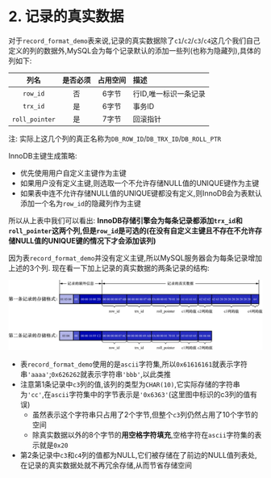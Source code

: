 # 2. 记录的真实数据

对于`record_format_demo`表来说,记录的真实数据除了`c1`/`c2`/`c3`/`c4`这几个我们自己定义的列的数据外,MySQL会为每个记录默认的添加一些列(也称为隐藏列),具体的列如下:

|       列名       | 是否必须 | 占用空间 | 描述           |
|:--------------:|:----:|:----:|:-------------|
|    `row_id`    |  否   | 6字节  | 行ID,唯一标识一条记录 |
|    `trx_id`    |  是   | 6字节  | 事务ID         |
| `roll_pointer` |  是   | 7字节  | 回滚指针         |

注: 实际上这几个列的真正名称为`DB_ROW_ID`/`DB_TRX_ID`/`DB_ROLL_PTR`

InnoDB主键生成策略:

- 优先使用用户自定义主键作为主键
- 如果用户没有定义主键,则选取一个不允许存储NULL值的UNIQUE键作为主键
- 如果表中连不允许存储NULL值的UNIQUE键都没有定义,则InnoDB会为表默认添加一个名为`row_id`的隐藏列作为主键

所以从上表中我们可以看出: **InnoDB存储引擎会为每条记录都添加`trx_id`和`roll_pointer`这两个列,但是`row_id`是可选的(在没有自定义主键且不存在不允许存储NULL值的UNIQUE键的情况下才会添加该列)**

因为表`record_format_demo`并没有定义主键,所以MySQL服务器会为每条记录增加上述的3个列.
现在看一下加上记录的真实数据的两条记录的结构:

![记录真实数据的2条记录](./img/记录真实数据的2条记录.jpg)

-  表`record_format_demo`使用的是`ascii`字符集,所以`0x61616161`就表示字符串`'aaaa'`;`0x626262`就表示字符串`'bbb'`,以此类推
- 注意第1条记录中`c3`列的值,该列的类型为`CHAR(10)`,它实际存储的字符串为`'cc'`,在`ascii`字符集中的字节表示是`'0x6363'`(这里图中标识的c3列的值有误)
  - 虽然表示这个字符串只占用了2个字节,但整个`c3`列仍然占用了10个字节的空间
  - 除真实数据以外的8个字节的**用空格字符填充**,空格字符在`ascii`字符集的表示就是`0x20`
- 第2条记录中`c3`和`c4`列的值都为NULL,它们被存储在了前边的NULL值列表处,在记录的真实数据处就不再冗余存储,从而节省存储空间


